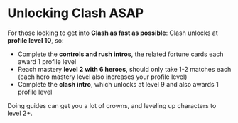# Unlocking Clash ASAP

For those looking to get into **Clash as fast as possible**: Clash unlocks at **profile level 10**, so:

* Complete the **controls and rush intros**, the related fortune cards each award 1 profile level
* Reach mastery **level 2 with 6 heroes**, should only take 1-2 matches each (each hero mastery level also increases your profile level)
* Complete the **clash intro**, which unlocks at level 9 and also awards 1 profile level

Doing guides can get you a lot of crowns, and leveling up characters to level 2+.
